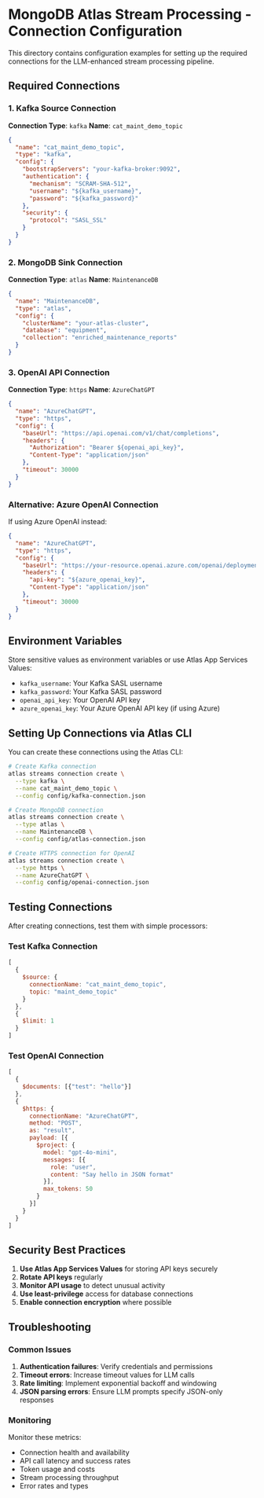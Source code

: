 # MongoDB Atlas Stream Processing - Connection Configuration

This directory contains configuration examples for setting up the required connections for the LLM-enhanced stream processing pipeline.

## Required Connections

### 1. Kafka Source Connection

**Connection Type**: `kafka`
**Name**: `cat_maint_demo_topic`

```json
{
  "name": "cat_maint_demo_topic",
  "type": "kafka",
  "config": {
    "bootstrapServers": "your-kafka-broker:9092",
    "authentication": {
      "mechanism": "SCRAM-SHA-512",
      "username": "${kafka_username}",
      "password": "${kafka_password}"
    },
    "security": {
      "protocol": "SASL_SSL"
    }
  }
}
```

### 2. MongoDB Sink Connection

**Connection Type**: `atlas`
**Name**: `MaintenanceDB`

```json
{
  "name": "MaintenanceDB",
  "type": "atlas",
  "config": {
    "clusterName": "your-atlas-cluster",
    "database": "equipment",
    "collection": "enriched_maintenance_reports"
  }
}
```

### 3. OpenAI API Connection

**Connection Type**: `https`
**Name**: `AzureChatGPT`

```json
{
  "name": "AzureChatGPT", 
  "type": "https",
  "config": {
    "baseUrl": "https://api.openai.com/v1/chat/completions",
    "headers": {
      "Authorization": "Bearer ${openai_api_key}",
      "Content-Type": "application/json"
    },
    "timeout": 30000
  }
}
```

### Alternative: Azure OpenAI Connection

If using Azure OpenAI instead:

```json
{
  "name": "AzureChatGPT",
  "type": "https", 
  "config": {
    "baseUrl": "https://your-resource.openai.azure.com/openai/deployments/gpt-4o-mini/chat/completions?api-version=2024-02-15-preview",
    "headers": {
      "api-key": "${azure_openai_key}",
      "Content-Type": "application/json"
    },
    "timeout": 30000
  }
}
```

## Environment Variables

Store sensitive values as environment variables or use Atlas App Services Values:

- `kafka_username`: Your Kafka SASL username
- `kafka_password`: Your Kafka SASL password  
- `openai_api_key`: Your OpenAI API key
- `azure_openai_key`: Your Azure OpenAI API key (if using Azure)

## Setting Up Connections via Atlas CLI

You can create these connections using the Atlas CLI:

```bash
# Create Kafka connection
atlas streams connection create \
  --type kafka \
  --name cat_maint_demo_topic \
  --config config/kafka-connection.json

# Create MongoDB connection  
atlas streams connection create \
  --type atlas \
  --name MaintenanceDB \
  --config config/atlas-connection.json

# Create HTTPS connection for OpenAI
atlas streams connection create \
  --type https \
  --name AzureChatGPT \
  --config config/openai-connection.json
```

## Testing Connections

After creating connections, test them with simple processors:

### Test Kafka Connection
```javascript
[
  {
    $source: {
      connectionName: "cat_maint_demo_topic",
      topic: "maint_demo_topic"
    }
  },
  {
    $limit: 1
  }
]
```

### Test OpenAI Connection
```javascript
[
  {
    $documents: [{"test": "hello"}]
  },
  {
    $https: {
      connectionName: "AzureChatGPT",
      method: "POST",
      as: "result",
      payload: [{
        $project: {
          model: "gpt-4o-mini",
          messages: [{
            role: "user", 
            content: "Say hello in JSON format"
          }],
          max_tokens: 50
        }
      }]
    }
  }
]
```

## Security Best Practices

1. **Use Atlas App Services Values** for storing API keys securely
2. **Rotate API keys** regularly
3. **Monitor API usage** to detect unusual activity
4. **Use least-privilege** access for database connections
5. **Enable connection encryption** where possible

## Troubleshooting

### Common Issues

1. **Authentication failures**: Verify credentials and permissions
2. **Timeout errors**: Increase timeout values for LLM calls
3. **Rate limiting**: Implement exponential backoff and windowing
4. **JSON parsing errors**: Ensure LLM prompts specify JSON-only responses

### Monitoring

Monitor these metrics:
- Connection health and availability
- API call latency and success rates  
- Token usage and costs
- Stream processing throughput
- Error rates and types
